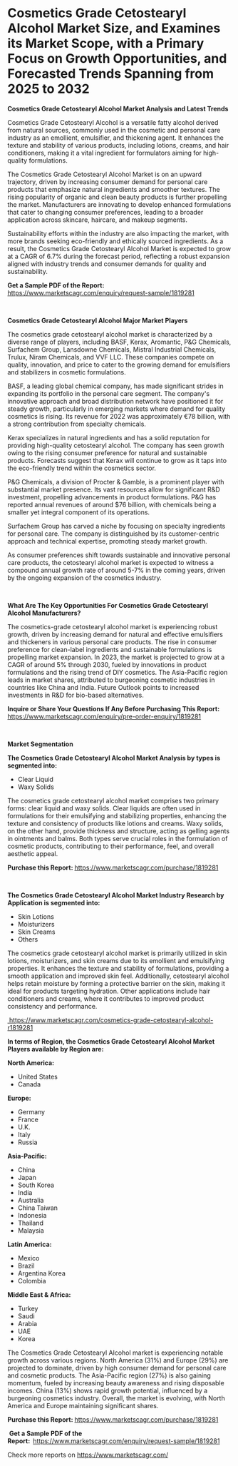 <p><h1>Cosmetics Grade Cetostearyl Alcohol Market Size, and Examines its Market Scope, with a Primary Focus on Growth Opportunities, and Forecasted Trends Spanning from 2025 to 2032</h1></p><p><strong>Cosmetics Grade Cetostearyl Alcohol Market Analysis and Latest Trends</strong></p>
<p><p>Cosmetics Grade Cetostearyl Alcohol is a versatile fatty alcohol derived from natural sources, commonly used in the cosmetic and personal care industry as an emollient, emulsifier, and thickening agent. It enhances the texture and stability of various products, including lotions, creams, and hair conditioners, making it a vital ingredient for formulators aiming for high-quality formulations.</p><p>The Cosmetics Grade Cetostearyl Alcohol Market is on an upward trajectory, driven by increasing consumer demand for personal care products that emphasize natural ingredients and smoother textures. The rising popularity of organic and clean beauty products is further propelling the market. Manufacturers are innovating to develop enhanced formulations that cater to changing consumer preferences, leading to a broader application across skincare, haircare, and makeup segments. </p><p>Sustainability efforts within the industry are also impacting the market, with more brands seeking eco-friendly and ethically sourced ingredients. As a result, the Cosmetics Grade Cetostearyl Alcohol Market is expected to grow at a CAGR of 6.7% during the forecast period, reflecting a robust expansion aligned with industry trends and consumer demands for quality and sustainability.</p></p>
<p><strong>Get a Sample PDF of the Report:&nbsp;</strong> <a href="https://www.marketscagr.com/enquiry/request-sample/1819281?utm_campaign=1999&utm_medium=2&utm_source=Github&utm_content=ia&utm_term=02022025&utm_id=cosmetics-grade-cetostearyl-alcohol">https://www.marketscagr.com/enquiry/request-sample/1819281</a></p>
<p>&nbsp;</p>
<p><strong>Cosmetics Grade Cetostearyl Alcohol Major Market Players</strong></p>
<p><p>The cosmetics grade cetostearyl alcohol market is characterized by a diverse range of players, including BASF, Kerax, Aromantic, P&G Chemicals, Surfachem Group, Lansdowne Chemicals, Mistral Industrial Chemicals, Trulux, Niram Chemicals, and VVF LLC. These companies compete on quality, innovation, and price to cater to the growing demand for emulsifiers and stabilizers in cosmetic formulations.</p><p>BASF, a leading global chemical company, has made significant strides in expanding its portfolio in the personal care segment. The company's innovative approach and broad distribution network have positioned it for steady growth, particularly in emerging markets where demand for quality cosmetics is rising. Its revenue for 2022 was approximately €78 billion, with a strong contribution from specialty chemicals.</p><p>Kerax specializes in natural ingredients and has a solid reputation for providing high-quality cetostearyl alcohol. The company has seen growth owing to the rising consumer preference for natural and sustainable products. Forecasts suggest that Kerax will continue to grow as it taps into the eco-friendly trend within the cosmetics sector.</p><p>P&G Chemicals, a division of Procter & Gamble, is a prominent player with substantial market presence. Its vast resources allow for significant R&D investment, propelling advancements in product formulations. P&G has reported annual revenues of around $76 billion, with chemicals being a smaller yet integral component of its operations.</p><p>Surfachem Group has carved a niche by focusing on specialty ingredients for personal care. The company is distinguished by its customer-centric approach and technical expertise, promoting steady market growth.</p><p>As consumer preferences shift towards sustainable and innovative personal care products, the cetostearyl alcohol market is expected to witness a compound annual growth rate of around 5-7% in the coming years, driven by the ongoing expansion of the cosmetics industry.</p></p>
<p>&nbsp;</p>
<p><strong>What Are The Key Opportunities For Cosmetics Grade Cetostearyl Alcohol Manufacturers?</strong></p>
<p><p>The cosmetics-grade cetostearyl alcohol market is experiencing robust growth, driven by increasing demand for natural and effective emulsifiers and thickeners in various personal care products. The rise in consumer preference for clean-label ingredients and sustainable formulations is propelling market expansion. In 2023, the market is projected to grow at a CAGR of around 5% through 2030, fueled by innovations in product formulations and the rising trend of DIY cosmetics. The Asia-Pacific region leads in market shares, attributed to burgeoning cosmetic industries in countries like China and India. Future Outlook points to increased investments in R&D for bio-based alternatives.</p></p>
<p><strong>Inquire or Share Your Questions If Any Before Purchasing This Report:</strong> <a href="https://www.marketscagr.com/enquiry/pre-order-enquiry/1819281?utm_campaign=1999&utm_medium=2&utm_source=Github&utm_content=ia&utm_term=02022025&utm_id=cosmetics-grade-cetostearyl-alcohol">https://www.marketscagr.com/enquiry/pre-order-enquiry/1819281</a></p>
<p>&nbsp;</p>
<p><strong>Market Segmentation</strong></p>
<p><strong>The Cosmetics Grade Cetostearyl Alcohol Market Analysis by types is segmented into:</strong></p>
<p><ul><li>Clear Liquid</li><li>Waxy Solids</li></ul></p>
<p><p>The cosmetics grade cetostearyl alcohol market comprises two primary forms: clear liquid and waxy solids. Clear liquids are often used in formulations for their emulsifying and stabilizing properties, enhancing the texture and consistency of products like lotions and creams. Waxy solids, on the other hand, provide thickness and structure, acting as gelling agents in ointments and balms. Both types serve crucial roles in the formulation of cosmetic products, contributing to their performance, feel, and overall aesthetic appeal.</p></p>
<p><strong>Purchase this Report:&nbsp;</strong><a href="https://www.marketscagr.com/purchase/1819281?utm_campaign=1999&utm_medium=2&utm_source=Github&utm_content=ia&utm_term=02022025&utm_id=cosmetics-grade-cetostearyl-alcohol">https://www.marketscagr.com/purchase/1819281</a></p>
<p>&nbsp;</p>
<p><strong>The Cosmetics Grade Cetostearyl Alcohol Market Industry Research by Application is segmented into:</strong></p>
<p><ul><li>Skin Lotions</li><li>Moisturizers</li><li>Skin Creams</li><li>Others</li></ul></p>
<p><p>The cosmetics grade cetostearyl alcohol market is primarily utilized in skin lotions, moisturizers, and skin creams due to its emollient and emulsifying properties. It enhances the texture and stability of formulations, providing a smooth application and improved skin feel. Additionally, cetostearyl alcohol helps retain moisture by forming a protective barrier on the skin, making it ideal for products targeting hydration. Other applications include hair conditioners and creams, where it contributes to improved product consistency and performance.</p></p>
<p><a href="https://www.marketscagr.com/cosmetics-grade-cetostearyl-alcohol-r1819281?utm_campaign=1999&utm_medium=2&utm_source=Github&utm_content=ia&utm_term=02022025&utm_id=cosmetics-grade-cetostearyl-alcohol">&nbsp;https://www.marketscagr.com/cosmetics-grade-cetostearyl-alcohol-r1819281</a></p>
<p><strong>In terms of Region, the Cosmetics Grade Cetostearyl Alcohol Market Players available by Region are:</strong></p>
<p>
    <p> <strong> North America: </strong>
        <ul>
            <li>United States</li>
            <li>Canada</li>
        </ul>
        </p> 
    <p> <strong> Europe: </strong>
        <ul>
            <li>Germany</li>
            <li>France</li>
            <li>U.K.</li>
            <li>Italy</li>
            <li>Russia</li>
        </ul>
        </p> 
    <p> <strong> Asia-Pacific: </strong>
        <ul>
            <li>China</li>
            <li>Japan</li>
            <li>South Korea</li>
            <li>India</li>
            <li>Australia</li>
            <li>China Taiwan</li>
            <li>Indonesia</li>
            <li>Thailand</li>
            <li>Malaysia</li>
        </ul>
        </p> 
    <p> <strong> Latin America: </strong>
        <ul>
            <li>Mexico</li>
            <li>Brazil</li>
            <li>Argentina Korea</li>
            <li>Colombia</li>
        </ul>
        </p> 
    <p> <strong> Middle East & Africa: </strong>
        <ul>
            <li>Turkey</li>
            <li>Saudi</li>
            <li>Arabia</li>
            <li>UAE</li>
            <li>Korea</li>
        </ul>
    </p>
    </p>
<p><p>The Cosmetics Grade Cetostearyl Alcohol market is experiencing notable growth across various regions. North America (31%) and Europe (29%) are projected to dominate, driven by high consumer demand for personal care and cosmetic products. The Asia-Pacific region (27%) is also gaining momentum, fueled by increasing beauty awareness and rising disposable incomes. China (13%) shows rapid growth potential, influenced by a burgeoning cosmetics industry. Overall, the market is evolving, with North America and Europe maintaining significant shares.</p></p>
<p><strong>Purchase this Report: </strong><a href="https://www.marketscagr.com/purchase/1819281?utm_campaign=1999&utm_medium=2&utm_source=Github&utm_content=ia&utm_term=02022025&utm_id=cosmetics-grade-cetostearyl-alcohol">https://www.marketscagr.com/purchase/1819281</a></p>
<p>&nbsp;<strong>Get a Sample PDF of the Report:&nbsp;&nbsp;</strong><a href="https://www.marketscagr.com/enquiry/request-sample/1819281?utm_campaign=1999&utm_medium=2&utm_source=Github&utm_content=ia&utm_term=02022025&utm_id=cosmetics-grade-cetostearyl-alcohol">https://www.marketscagr.com/enquiry/request-sample/1819281</a></p>
<p><strong></strong></p>
<p>Check more reports on <a href="https://www.marketscagr.com/?utm_campaign=1999&utm_medium=2&utm_source=Github&utm_content=ia&utm_term=02022025&utm_id=cosmetics-grade-cetostearyl-alcohol">https://www.marketscagr.com/</a></p>